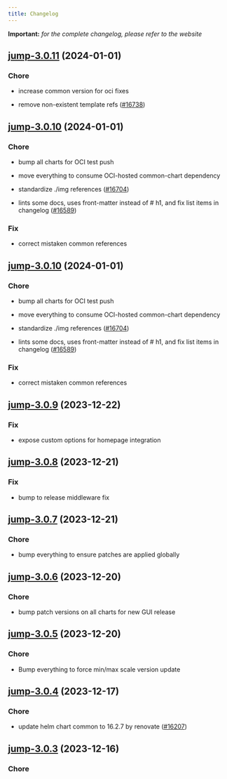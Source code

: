 ```yaml
---
title: Changelog
---
```


**Important:**
*for the complete changelog, please refer to the website*



## [jump-3.0.11](https://github.com/truecharts/charts/compare/jump-3.0.10...jump-3.0.11) (2024-01-01)

### Chore



- increase common version for oci fixes

- remove non-existent template refs ([#16738](https://github.com/truecharts/charts/issues/16738))


## [jump-3.0.10](https://github.com/truecharts/charts/compare/jump-3.0.9...jump-3.0.10) (2024-01-01)

### Chore



- bump all charts for OCI test push

- move everything to consume OCI-hosted common-chart dependency

- standardize ./img references ([#16704](https://github.com/truecharts/charts/issues/16704))

- lints some docs, uses front-matter instead of # h1, and fix list items in changelog ([#16589](https://github.com/truecharts/charts/issues/16589))

### Fix



- correct mistaken common references


## [jump-3.0.10](https://github.com/truecharts/charts/compare/jump-3.0.9...jump-3.0.10) (2024-01-01)

### Chore



- bump all charts for OCI test push

- move everything to consume OCI-hosted common-chart dependency

- standardize ./img references ([#16704](https://github.com/truecharts/charts/issues/16704))

- lints some docs, uses front-matter instead of # h1, and fix list items in changelog ([#16589](https://github.com/truecharts/charts/issues/16589))

### Fix



- correct mistaken common references
## [jump-3.0.9](https://github.com/truecharts/charts/compare/jump-3.0.8...jump-3.0.9) (2023-12-22)

### Fix

- expose custom options for homepage integration

## [jump-3.0.8](https://github.com/truecharts/charts/compare/jump-3.0.7...jump-3.0.8) (2023-12-21)

### Fix

- bump to release middleware fix

## [jump-3.0.7](https://github.com/truecharts/charts/compare/jump-3.0.6...jump-3.0.7) (2023-12-21)

### Chore

- bump everything to ensure patches are applied globally

## [jump-3.0.6](https://github.com/truecharts/charts/compare/jump-3.0.5...jump-3.0.6) (2023-12-20)

### Chore

- bump patch versions on all charts for new GUI release

## [jump-3.0.5](https://github.com/truecharts/charts/compare/jump-3.0.4...jump-3.0.5) (2023-12-20)

### Chore

- Bump everything to force min/max scale version update

## [jump-3.0.4](https://github.com/truecharts/charts/compare/jump-3.0.3...jump-3.0.4) (2023-12-17)

### Chore

- update helm chart common to 16.2.7 by renovate ([#16207](https://github.com/truecharts/charts/issues/16207))

## [jump-3.0.3](https://github.com/truecharts/charts/compare/jump-2.0.12...jump-3.0.3) (2023-12-16)

### Chore
